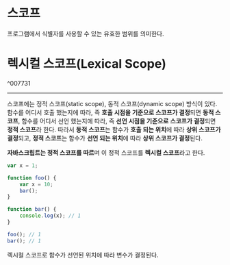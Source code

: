 # 스코프
프로그램에서 식별자를 사용할 수 있는 유효한 범위를 의미한다.

# 렉시컬 스코프(Lexical Scope)

^007731

---
스코프에는 정적 스코프(static scope), 동적 스코프(dynamic scope) 방식이 있다. 
함수를 어디서 호출 했는지에 따라, 즉 **호출 시점을 기준으로 스코프가 결정**되면 **동적 스코프**, 함수를 어디서 선언 했는지에 따라, 즉 **선언 시점을 기준으로** **스코프가 결정**되면 **정적 스코프**라 한다.
따라서 **동적 스코프**는 함수가 **호출 되는 위치**에 따라 **상위 스코프가 결정**되고, **정적 스코프**는 함수가 **선언 되는 위치**에 따라 **상위 스코프가 결정**된다.

**자바스크립트는 정적 스코프를 따르**며 이 정적 스코프를 **렉시컬 스코프**라고 한다.
```js
var x = 1;

function foo() {
	var x = 10;
	bar();
}

function bar() {
	console.log(x); // 1
}

foo(); // 1
bar(); // 1
```
렉시컬 스코프로 함수가 선언된 위치에 따라 변수가 결정된다.